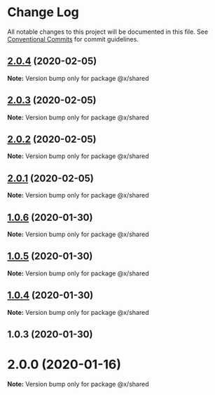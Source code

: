 # Change Log

All notable changes to this project will be documented in this file.
See [Conventional Commits](https://conventionalcommits.org) for commit guidelines.

## [2.0.4](https://github.com/whitehorse5353/lerna-e2e/compare/@x/shared@2.0.3...@x/shared@2.0.4) (2020-02-05)

**Note:** Version bump only for package @x/shared





## [2.0.3](https://github.com/whitehorse5353/lerna-e2e/compare/@x/shared@2.0.2...@x/shared@2.0.3) (2020-02-05)

**Note:** Version bump only for package @x/shared





## [2.0.2](https://github.com/whitehorse5353/lerna-e2e/compare/@x/shared@2.0.1...@x/shared@2.0.2) (2020-02-05)

**Note:** Version bump only for package @x/shared





## [2.0.1](https://github.com/whitehorse5353/lerna-e2e/compare/@x/shared@1.0.6...@x/shared@2.0.1) (2020-02-05)

**Note:** Version bump only for package @x/shared





## [1.0.6](https://github.com/whitehorse5353/lerna-e2e/compare/@x/shared@1.0.5...@x/shared@1.0.6) (2020-01-30)

**Note:** Version bump only for package @x/shared





## [1.0.5](https://github.com/whitehorse5353/lerna-e2e/compare/@x/shared@1.0.4...@x/shared@1.0.5) (2020-01-30)

**Note:** Version bump only for package @x/shared





## [1.0.4](https://github.com/whitehorse5353/lerna-e2e/compare/@x/shared@1.0.3...@x/shared@1.0.4) (2020-01-30)

**Note:** Version bump only for package @x/shared





## 1.0.3 (2020-01-30)



# 2.0.0 (2020-01-16)

**Note:** Version bump only for package @x/shared
